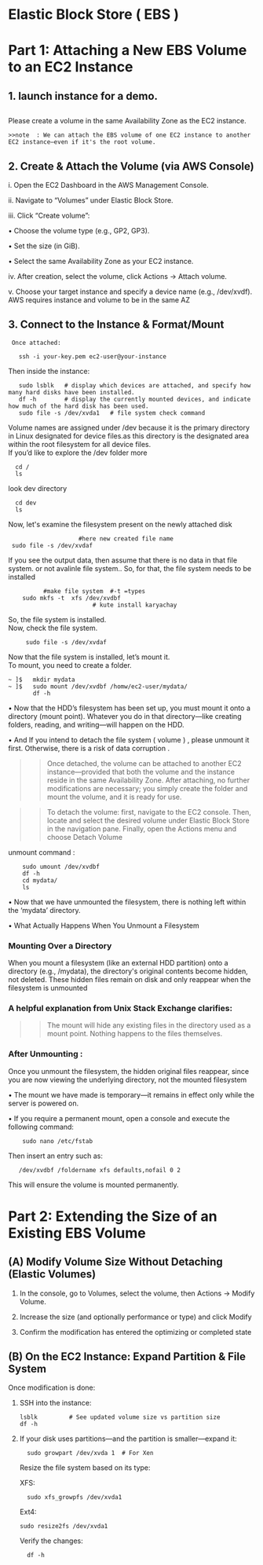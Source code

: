 <h1>Elastic Block Store ( EBS )</h1>

<h1>Part 1: Attaching a New EBS Volume to an EC2 Instance</h1>

<h2>1. launch instance for a demo.<h2></h2>

   Please create a volume in the same Availability Zone as the EC2 instance.

    >>note  : We can attach the EBS volume of one EC2 instance to another EC2 instance—even if it's the root volume.

<h2>2. Create & Attach the Volume (via AWS Console)</h2>

 i. Open the EC2 Dashboard in the AWS Management Console.

 ii. Navigate to “Volumes” under Elastic Block Store.

 iii. Click “Create volume”:

   • Choose the volume type (e.g., GP2, GP3).

   • Set the size (in GiB).

   • Select the same Availability Zone as your EC2 instance.

iv. After creation, select the volume, click Actions → Attach volume.

v. Choose your target instance and specify a device name (e.g., /dev/xvdf).<br>
AWS requires instance and volume to be in the same AZ

<h2>3. Connect to the Instance & Format/Mount</h2>

     Once attached:

       ssh -i your-key.pem ec2-user@your-instance
   Then inside the instance:

       sudo lsblk   # display which devices are attached, and specify how many hard disks have been installed.
       df -h        # display the currently mounted devices, and indicate how much of the hard disk has been used.
       sudo file -s /dev/xvda1   # file system check command
Volume names are assigned under /dev because it is the primary directory in Linux designated for device files.as this directory is the designated area within the root filesystem for all device files.<br>
If you’d like to explore the /dev folder more

      cd /
      ls
 look dev directory
     
      cd dev
      ls

Now, let's examine the filesystem present on the newly attached disk

                        #here new created file name
     sudo file -s /dev/xvdaf
If you see the output data, then assume that there is no data in that file system. or not avalinle file system..
So, for that, the file system needs to be installed

              #make file system  #-t =types 
        sudo mkfs -t  xfs /dev/xvdbf
                            # kute install karyachay


  So, the file system is installed.<br>
  Now, check the file system.

         sudo file -s /dev/xvdaf
Now that the file system is installed, let’s mount it.<br>
To mount, you need to create a folder.

    ~ ]$   mkdir mydata
    ~ ]$   sudo mount /dev/xvdbf /homw/ec2-user/mydata/
           df -h

• Now that the HDD’s filesystem has been set up, you must mount it onto a directory (mount point). Whatever you do in that directory—like creating folders, reading, and writing—will happen on the HDD.<br>

• And If you intend to detach the file system ( volume ) , please unmount it first. Otherwise, there is a risk of data corruption .
>>Once detached, the volume can be attached to another EC2 instance—provided that both the volume and the instance reside in the same Availability Zone. After attaching, no further modifications are necessary; you simply create the folder and mount the volume, and it is ready for use.

>>To detach the volume: first, navigate to the EC2 console. Then, locate and select the desired volume under Elastic Block Store in the navigation pane. Finally, open the Actions menu and choose Detach Volume

unmount command :

        sudo umount /dev/xvdbf
        df -h
        cd mydata/
        ls

• Now that we have unmounted the filesystem, there is nothing left within the ‘mydata’ directory.

• What Actually Happens When You Unmount a Filesystem

<h3>Mounting Over a Directory</h3>

When you mount a filesystem (like an external HDD partition) onto a directory (e.g., /mydata), the directory's original contents become hidden, not deleted. These hidden files remain on disk and only reappear when the filesystem is unmounted 

<h3>A helpful explanation from Unix Stack Exchange clarifies:</h3>

>>The mount will hide any existing files in the directory used as a mount point. Nothing happens to the files themselves.

<h3>After Unmounting : </h3>

Once you unmount the filesystem, the hidden original files reappear, since you are now viewing the underlying directory, not the mounted filesystem<br>

   • The mount we have made is temporary—it remains in effect only while the server is powered on.<br>
   
   • If you require a permanent mount, open a console and execute the following command:<br>
        
        sudo nano /etc/fstab

   Then insert an entry such as:<br>

       /dev/xvdbf /foldername xfs defaults,nofail 0 2
   This will ensure the volume is mounted permanently.


<h1>Part 2: Extending the Size of an Existing EBS Volume</h1>

<h2>(A) Modify Volume Size Without Detaching (Elastic Volumes)</h2>

  1. In the console, go to Volumes, select the volume, then Actions → Modify Volume.

  2. Increase the size (and optionally performance or type) and click Modify 

  3. Confirm the modification has entered the optimizing or completed state 


<h2>(B) On the EC2 Instance: Expand Partition & File System</h2>

Once modification is done:

1. SSH into the instance:

       lsblk         # See updated volume size vs partition size
       df -h
2. If your disk uses partitions—and the partition is smaller—expand it:

         sudo growpart /dev/xvda 1  # For Xen
   Resize the file system based on its type:

   XFS:
   
         sudo xfs_growpfs /dev/xvda1
   Ext4:

       sudo resize2fs /dev/xvda1
   Verify the changes:
   
         df -h
              

 
 
   
  
